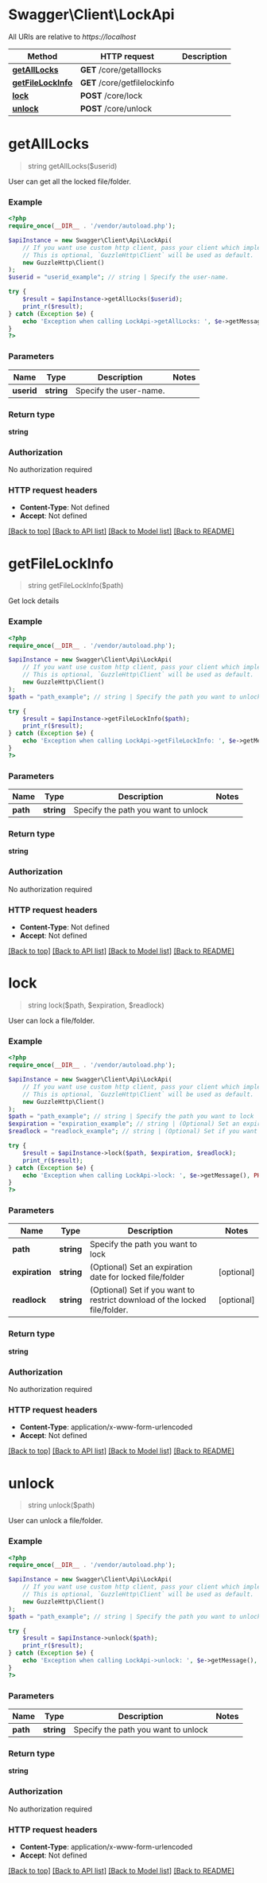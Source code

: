 # Swagger\Client\LockApi

All URIs are relative to *https://localhost*

Method | HTTP request | Description
------------- | ------------- | -------------
[**getAllLocks**](LockApi.md#getAllLocks) | **GET** /core/getalllocks | 
[**getFileLockInfo**](LockApi.md#getFileLockInfo) | **GET** /core/getfilelockinfo | 
[**lock**](LockApi.md#lock) | **POST** /core/lock | 
[**unlock**](LockApi.md#unlock) | **POST** /core/unlock | 


# **getAllLocks**
> string getAllLocks($userid)



User can get all the locked file/folder.

### Example
```php
<?php
require_once(__DIR__ . '/vendor/autoload.php');

$apiInstance = new Swagger\Client\Api\LockApi(
    // If you want use custom http client, pass your client which implements `GuzzleHttp\ClientInterface`.
    // This is optional, `GuzzleHttp\Client` will be used as default.
    new GuzzleHttp\Client()
);
$userid = "userid_example"; // string | Specify the user-name.

try {
    $result = $apiInstance->getAllLocks($userid);
    print_r($result);
} catch (Exception $e) {
    echo 'Exception when calling LockApi->getAllLocks: ', $e->getMessage(), PHP_EOL;
}
?>
```

### Parameters

Name | Type | Description  | Notes
------------- | ------------- | ------------- | -------------
 **userid** | **string**| Specify the user-name. |

### Return type

**string**

### Authorization

No authorization required

### HTTP request headers

 - **Content-Type**: Not defined
 - **Accept**: Not defined

[[Back to top]](#) [[Back to API list]](../../README.md#documentation-for-api-endpoints) [[Back to Model list]](../../README.md#documentation-for-models) [[Back to README]](../../README.md)

# **getFileLockInfo**
> string getFileLockInfo($path)



Get lock details

### Example
```php
<?php
require_once(__DIR__ . '/vendor/autoload.php');

$apiInstance = new Swagger\Client\Api\LockApi(
    // If you want use custom http client, pass your client which implements `GuzzleHttp\ClientInterface`.
    // This is optional, `GuzzleHttp\Client` will be used as default.
    new GuzzleHttp\Client()
);
$path = "path_example"; // string | Specify the path you want to unlock

try {
    $result = $apiInstance->getFileLockInfo($path);
    print_r($result);
} catch (Exception $e) {
    echo 'Exception when calling LockApi->getFileLockInfo: ', $e->getMessage(), PHP_EOL;
}
?>
```

### Parameters

Name | Type | Description  | Notes
------------- | ------------- | ------------- | -------------
 **path** | **string**| Specify the path you want to unlock |

### Return type

**string**

### Authorization

No authorization required

### HTTP request headers

 - **Content-Type**: Not defined
 - **Accept**: Not defined

[[Back to top]](#) [[Back to API list]](../../README.md#documentation-for-api-endpoints) [[Back to Model list]](../../README.md#documentation-for-models) [[Back to README]](../../README.md)

# **lock**
> string lock($path, $expiration, $readlock)



User can lock a file/folder.

### Example
```php
<?php
require_once(__DIR__ . '/vendor/autoload.php');

$apiInstance = new Swagger\Client\Api\LockApi(
    // If you want use custom http client, pass your client which implements `GuzzleHttp\ClientInterface`.
    // This is optional, `GuzzleHttp\Client` will be used as default.
    new GuzzleHttp\Client()
);
$path = "path_example"; // string | Specify the path you want to lock
$expiration = "expiration_example"; // string | (Optional) Set an expiration date for locked file/folder
$readlock = "readlock_example"; // string | (Optional) Set if you want to restrict download of the locked file/folder.

try {
    $result = $apiInstance->lock($path, $expiration, $readlock);
    print_r($result);
} catch (Exception $e) {
    echo 'Exception when calling LockApi->lock: ', $e->getMessage(), PHP_EOL;
}
?>
```

### Parameters

Name | Type | Description  | Notes
------------- | ------------- | ------------- | -------------
 **path** | **string**| Specify the path you want to lock |
 **expiration** | **string**| (Optional) Set an expiration date for locked file/folder | [optional]
 **readlock** | **string**| (Optional) Set if you want to restrict download of the locked file/folder. | [optional]

### Return type

**string**

### Authorization

No authorization required

### HTTP request headers

 - **Content-Type**: application/x-www-form-urlencoded
 - **Accept**: Not defined

[[Back to top]](#) [[Back to API list]](../../README.md#documentation-for-api-endpoints) [[Back to Model list]](../../README.md#documentation-for-models) [[Back to README]](../../README.md)

# **unlock**
> string unlock($path)



User can unlock a file/folder.

### Example
```php
<?php
require_once(__DIR__ . '/vendor/autoload.php');

$apiInstance = new Swagger\Client\Api\LockApi(
    // If you want use custom http client, pass your client which implements `GuzzleHttp\ClientInterface`.
    // This is optional, `GuzzleHttp\Client` will be used as default.
    new GuzzleHttp\Client()
);
$path = "path_example"; // string | Specify the path you want to unlock

try {
    $result = $apiInstance->unlock($path);
    print_r($result);
} catch (Exception $e) {
    echo 'Exception when calling LockApi->unlock: ', $e->getMessage(), PHP_EOL;
}
?>
```

### Parameters

Name | Type | Description  | Notes
------------- | ------------- | ------------- | -------------
 **path** | **string**| Specify the path you want to unlock |

### Return type

**string**

### Authorization

No authorization required

### HTTP request headers

 - **Content-Type**: application/x-www-form-urlencoded
 - **Accept**: Not defined

[[Back to top]](#) [[Back to API list]](../../README.md#documentation-for-api-endpoints) [[Back to Model list]](../../README.md#documentation-for-models) [[Back to README]](../../README.md)

